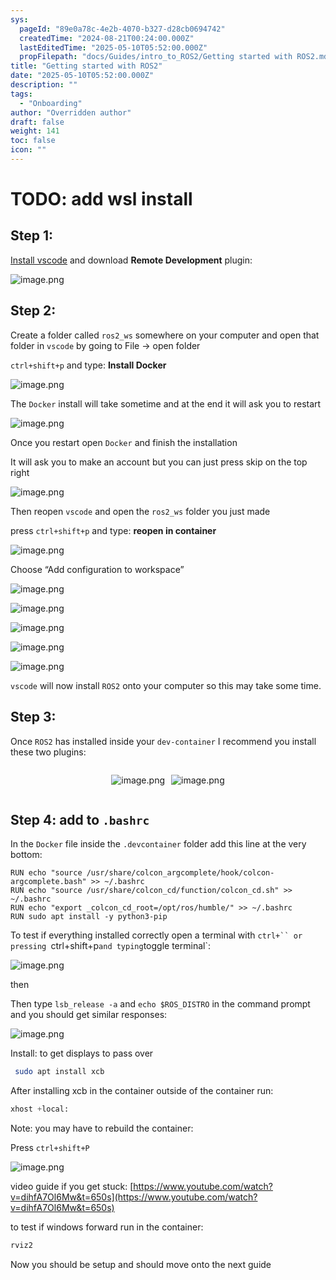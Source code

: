 ```yaml
---
sys:
  pageId: "89e0a78c-4e2b-4070-b327-d28cb0694742"
  createdTime: "2024-08-21T00:24:00.000Z"
  lastEditedTime: "2025-05-10T05:52:00.000Z"
  propFilepath: "docs/Guides/intro_to_ROS2/Getting started with ROS2.md"
title: "Getting started with ROS2"
date: "2025-05-10T05:52:00.000Z"
description: ""
tags:
  - "Onboarding"
author: "Overridden author"
draft: false
weight: 141
toc: false
icon: ""
---
```


# TODO: add wsl install

## Step 1:

[Install vscode](https://code.visualstudio.com/download) and download **Remote Development** plugin:

![image.png](https://prod-files-secure.s3.us-west-2.amazonaws.com/d518164a-d88e-44d1-a4ee-3adb3bd8bce0/efb52993-1881-4a40-b95e-6f020334f022/image.png?X-Amz-Algorithm=AWS4-HMAC-SHA256&X-Amz-Content-Sha256=UNSIGNED-PAYLOAD&X-Amz-Credential=ASIAZI2LB466VFIPWZDN%2F20250714%2Fus-west-2%2Fs3%2Faws4_request&X-Amz-Date=20250714T121722Z&X-Amz-Expires=3600&X-Amz-Security-Token=IQoJb3JpZ2luX2VjEBQaCXVzLXdlc3QtMiJGMEQCIC2qDbn%2FNZ7CvdOwK3k88goF2yEbn7nvKo9%2FkPxWajGwAiBtEnAAtom5JZZrptXuAyBokDy%2BkBPcZoMFnF8ibQZ16ir%2FAwgtEAAaDDYzNzQyMzE4MzgwNSIMKK8Oni%2BucK%2BnWAr7KtwDZqHXA3rwGE5%2B1TXnO7KHckaTO73P9TD6ypsJrPdk8m13hwUJKGevIiPSpf6rNFmm7DPEs5Jbn933bqBpv74n7OI4AwlLIJyid2fLuaucEQ85iPCb11%2FYGjnM28EH0WOZ3TE6VwG5nD%2FYnyzmxQbNlfx79Mm6FpPsfIp%2FwiHbJXhMiLTj4GCtjr8Ej22kzVaW86eH7c0xXc%2BMI17ehcuTHIBaUqNQ94cZS1Dmp8PmRea5ucqfJ3sUhoCdbGkLsSjq%2BJarzAPLBr3yFydOacMzYNiALsCRCHlIDY3%2F8egGiWm5bizU4V%2BQZca0fz4YVuARIl8s13fCMk1seNbw6rWiaOE0E0ovdwLdP6ToaRwJR5ouR%2BMhrnIBuYDvLF2USuvWBRIPJzkIMPmiYSp81w23jsUWoPKnke%2BnxMhO5waEh7%2B9RgO6cvImb1EgfZ3pu9qAyOZQfTWW%2FOPn10AdsZobCsFEl%2F16jwixp4CV4xEjkLCi3ZOn1EG2IMYnYu7QOdVyNVEzQoeqVdzZHgl4s7%2Bx%2B2ejlnIfZrUbirScM7PQsm06FtXgXmRnGTKyxs4kfhQNnpEzFoWPgVV1H6vNi%2BPdPmgV1audzlfD2W%2FLPOD8ht0Dx46gGh1%2B6kjH72Iw%2FdvTwwY6pgFRphes%2BZtWEigczsJ5W%2Fd0GCnlTzcN%2Bi%2BOcAhY38nDANtWJfWf8v01n%2Fwdj4RPw%2FwiNqgVJ%2B23lvJeXIO11NFofzmo6q7bI6zqEQPU41ajjH9Qr%2FmA7tdCCkpbBimbOn6NOLXkmslV1xQyGhBqH6sn1KDqRckM2pETlwzmdHPxnxm%2BT9MW2gQzwcPbKEGai%2FX%2FS8tLSkVY6%2BwJbgRISeOjPY8lF%2Fmt&X-Amz-Signature=38c924d378b50639f366fcbe5dbf10d011864d0071fbf0d43873e17620ee6127&X-Amz-SignedHeaders=host&x-amz-checksum-mode=ENABLED&x-id=GetObject)

## Step 2:

Create a folder called `ros2_ws` somewhere on your computer and open that folder in `vscode` by going to File → open folder 

`ctrl+shift+p` and type: **Install Docker**

![image.png](https://prod-files-secure.s3.us-west-2.amazonaws.com/d518164a-d88e-44d1-a4ee-3adb3bd8bce0/2269dc0e-1cd5-47ff-bceb-c04ad9b2eab0/image.png?X-Amz-Algorithm=AWS4-HMAC-SHA256&X-Amz-Content-Sha256=UNSIGNED-PAYLOAD&X-Amz-Credential=ASIAZI2LB466VFIPWZDN%2F20250714%2Fus-west-2%2Fs3%2Faws4_request&X-Amz-Date=20250714T121722Z&X-Amz-Expires=3600&X-Amz-Security-Token=IQoJb3JpZ2luX2VjEBQaCXVzLXdlc3QtMiJGMEQCIC2qDbn%2FNZ7CvdOwK3k88goF2yEbn7nvKo9%2FkPxWajGwAiBtEnAAtom5JZZrptXuAyBokDy%2BkBPcZoMFnF8ibQZ16ir%2FAwgtEAAaDDYzNzQyMzE4MzgwNSIMKK8Oni%2BucK%2BnWAr7KtwDZqHXA3rwGE5%2B1TXnO7KHckaTO73P9TD6ypsJrPdk8m13hwUJKGevIiPSpf6rNFmm7DPEs5Jbn933bqBpv74n7OI4AwlLIJyid2fLuaucEQ85iPCb11%2FYGjnM28EH0WOZ3TE6VwG5nD%2FYnyzmxQbNlfx79Mm6FpPsfIp%2FwiHbJXhMiLTj4GCtjr8Ej22kzVaW86eH7c0xXc%2BMI17ehcuTHIBaUqNQ94cZS1Dmp8PmRea5ucqfJ3sUhoCdbGkLsSjq%2BJarzAPLBr3yFydOacMzYNiALsCRCHlIDY3%2F8egGiWm5bizU4V%2BQZca0fz4YVuARIl8s13fCMk1seNbw6rWiaOE0E0ovdwLdP6ToaRwJR5ouR%2BMhrnIBuYDvLF2USuvWBRIPJzkIMPmiYSp81w23jsUWoPKnke%2BnxMhO5waEh7%2B9RgO6cvImb1EgfZ3pu9qAyOZQfTWW%2FOPn10AdsZobCsFEl%2F16jwixp4CV4xEjkLCi3ZOn1EG2IMYnYu7QOdVyNVEzQoeqVdzZHgl4s7%2Bx%2B2ejlnIfZrUbirScM7PQsm06FtXgXmRnGTKyxs4kfhQNnpEzFoWPgVV1H6vNi%2BPdPmgV1audzlfD2W%2FLPOD8ht0Dx46gGh1%2B6kjH72Iw%2FdvTwwY6pgFRphes%2BZtWEigczsJ5W%2Fd0GCnlTzcN%2Bi%2BOcAhY38nDANtWJfWf8v01n%2Fwdj4RPw%2FwiNqgVJ%2B23lvJeXIO11NFofzmo6q7bI6zqEQPU41ajjH9Qr%2FmA7tdCCkpbBimbOn6NOLXkmslV1xQyGhBqH6sn1KDqRckM2pETlwzmdHPxnxm%2BT9MW2gQzwcPbKEGai%2FX%2FS8tLSkVY6%2BwJbgRISeOjPY8lF%2Fmt&X-Amz-Signature=decc3c0c3398dba19b7f1bea3e920c2de13d19776525c5811e49d880bff1d405&X-Amz-SignedHeaders=host&x-amz-checksum-mode=ENABLED&x-id=GetObject)

The `Docker` install will take sometime and at the end it will ask you to restart

![image.png](https://prod-files-secure.s3.us-west-2.amazonaws.com/d518164a-d88e-44d1-a4ee-3adb3bd8bce0/ed233f78-be33-4b1f-b89c-9c346c0e961e/image.png?X-Amz-Algorithm=AWS4-HMAC-SHA256&X-Amz-Content-Sha256=UNSIGNED-PAYLOAD&X-Amz-Credential=ASIAZI2LB466VFIPWZDN%2F20250714%2Fus-west-2%2Fs3%2Faws4_request&X-Amz-Date=20250714T121722Z&X-Amz-Expires=3600&X-Amz-Security-Token=IQoJb3JpZ2luX2VjEBQaCXVzLXdlc3QtMiJGMEQCIC2qDbn%2FNZ7CvdOwK3k88goF2yEbn7nvKo9%2FkPxWajGwAiBtEnAAtom5JZZrptXuAyBokDy%2BkBPcZoMFnF8ibQZ16ir%2FAwgtEAAaDDYzNzQyMzE4MzgwNSIMKK8Oni%2BucK%2BnWAr7KtwDZqHXA3rwGE5%2B1TXnO7KHckaTO73P9TD6ypsJrPdk8m13hwUJKGevIiPSpf6rNFmm7DPEs5Jbn933bqBpv74n7OI4AwlLIJyid2fLuaucEQ85iPCb11%2FYGjnM28EH0WOZ3TE6VwG5nD%2FYnyzmxQbNlfx79Mm6FpPsfIp%2FwiHbJXhMiLTj4GCtjr8Ej22kzVaW86eH7c0xXc%2BMI17ehcuTHIBaUqNQ94cZS1Dmp8PmRea5ucqfJ3sUhoCdbGkLsSjq%2BJarzAPLBr3yFydOacMzYNiALsCRCHlIDY3%2F8egGiWm5bizU4V%2BQZca0fz4YVuARIl8s13fCMk1seNbw6rWiaOE0E0ovdwLdP6ToaRwJR5ouR%2BMhrnIBuYDvLF2USuvWBRIPJzkIMPmiYSp81w23jsUWoPKnke%2BnxMhO5waEh7%2B9RgO6cvImb1EgfZ3pu9qAyOZQfTWW%2FOPn10AdsZobCsFEl%2F16jwixp4CV4xEjkLCi3ZOn1EG2IMYnYu7QOdVyNVEzQoeqVdzZHgl4s7%2Bx%2B2ejlnIfZrUbirScM7PQsm06FtXgXmRnGTKyxs4kfhQNnpEzFoWPgVV1H6vNi%2BPdPmgV1audzlfD2W%2FLPOD8ht0Dx46gGh1%2B6kjH72Iw%2FdvTwwY6pgFRphes%2BZtWEigczsJ5W%2Fd0GCnlTzcN%2Bi%2BOcAhY38nDANtWJfWf8v01n%2Fwdj4RPw%2FwiNqgVJ%2B23lvJeXIO11NFofzmo6q7bI6zqEQPU41ajjH9Qr%2FmA7tdCCkpbBimbOn6NOLXkmslV1xQyGhBqH6sn1KDqRckM2pETlwzmdHPxnxm%2BT9MW2gQzwcPbKEGai%2FX%2FS8tLSkVY6%2BwJbgRISeOjPY8lF%2Fmt&X-Amz-Signature=c68920761002814728f056cd9b57b75b3588a1ba97dc8a26b03c704b6357cb9a&X-Amz-SignedHeaders=host&x-amz-checksum-mode=ENABLED&x-id=GetObject)

Once you restart open `Docker` and finish the installation

It will ask you to make an account but you can just press skip on the top right

![image.png](https://prod-files-secure.s3.us-west-2.amazonaws.com/d518164a-d88e-44d1-a4ee-3adb3bd8bce0/21010ad9-1659-4fd9-9f59-9932a09b2a3d/image.png?X-Amz-Algorithm=AWS4-HMAC-SHA256&X-Amz-Content-Sha256=UNSIGNED-PAYLOAD&X-Amz-Credential=ASIAZI2LB466VFIPWZDN%2F20250714%2Fus-west-2%2Fs3%2Faws4_request&X-Amz-Date=20250714T121722Z&X-Amz-Expires=3600&X-Amz-Security-Token=IQoJb3JpZ2luX2VjEBQaCXVzLXdlc3QtMiJGMEQCIC2qDbn%2FNZ7CvdOwK3k88goF2yEbn7nvKo9%2FkPxWajGwAiBtEnAAtom5JZZrptXuAyBokDy%2BkBPcZoMFnF8ibQZ16ir%2FAwgtEAAaDDYzNzQyMzE4MzgwNSIMKK8Oni%2BucK%2BnWAr7KtwDZqHXA3rwGE5%2B1TXnO7KHckaTO73P9TD6ypsJrPdk8m13hwUJKGevIiPSpf6rNFmm7DPEs5Jbn933bqBpv74n7OI4AwlLIJyid2fLuaucEQ85iPCb11%2FYGjnM28EH0WOZ3TE6VwG5nD%2FYnyzmxQbNlfx79Mm6FpPsfIp%2FwiHbJXhMiLTj4GCtjr8Ej22kzVaW86eH7c0xXc%2BMI17ehcuTHIBaUqNQ94cZS1Dmp8PmRea5ucqfJ3sUhoCdbGkLsSjq%2BJarzAPLBr3yFydOacMzYNiALsCRCHlIDY3%2F8egGiWm5bizU4V%2BQZca0fz4YVuARIl8s13fCMk1seNbw6rWiaOE0E0ovdwLdP6ToaRwJR5ouR%2BMhrnIBuYDvLF2USuvWBRIPJzkIMPmiYSp81w23jsUWoPKnke%2BnxMhO5waEh7%2B9RgO6cvImb1EgfZ3pu9qAyOZQfTWW%2FOPn10AdsZobCsFEl%2F16jwixp4CV4xEjkLCi3ZOn1EG2IMYnYu7QOdVyNVEzQoeqVdzZHgl4s7%2Bx%2B2ejlnIfZrUbirScM7PQsm06FtXgXmRnGTKyxs4kfhQNnpEzFoWPgVV1H6vNi%2BPdPmgV1audzlfD2W%2FLPOD8ht0Dx46gGh1%2B6kjH72Iw%2FdvTwwY6pgFRphes%2BZtWEigczsJ5W%2Fd0GCnlTzcN%2Bi%2BOcAhY38nDANtWJfWf8v01n%2Fwdj4RPw%2FwiNqgVJ%2B23lvJeXIO11NFofzmo6q7bI6zqEQPU41ajjH9Qr%2FmA7tdCCkpbBimbOn6NOLXkmslV1xQyGhBqH6sn1KDqRckM2pETlwzmdHPxnxm%2BT9MW2gQzwcPbKEGai%2FX%2FS8tLSkVY6%2BwJbgRISeOjPY8lF%2Fmt&X-Amz-Signature=445c454362908979ee648b098abc51be6188490b67c1b0cabcb9606f6a49519f&X-Amz-SignedHeaders=host&x-amz-checksum-mode=ENABLED&x-id=GetObject)

Then reopen `vscode` and open the `ros2_ws` folder you just made

press `ctrl+shift+p` and type: **reopen in container**

![image.png](https://prod-files-secure.s3.us-west-2.amazonaws.com/d518164a-d88e-44d1-a4ee-3adb3bd8bce0/4e93b8c2-41ad-488c-8095-c74205196118/image.png?X-Amz-Algorithm=AWS4-HMAC-SHA256&X-Amz-Content-Sha256=UNSIGNED-PAYLOAD&X-Amz-Credential=ASIAZI2LB466VFIPWZDN%2F20250714%2Fus-west-2%2Fs3%2Faws4_request&X-Amz-Date=20250714T121722Z&X-Amz-Expires=3600&X-Amz-Security-Token=IQoJb3JpZ2luX2VjEBQaCXVzLXdlc3QtMiJGMEQCIC2qDbn%2FNZ7CvdOwK3k88goF2yEbn7nvKo9%2FkPxWajGwAiBtEnAAtom5JZZrptXuAyBokDy%2BkBPcZoMFnF8ibQZ16ir%2FAwgtEAAaDDYzNzQyMzE4MzgwNSIMKK8Oni%2BucK%2BnWAr7KtwDZqHXA3rwGE5%2B1TXnO7KHckaTO73P9TD6ypsJrPdk8m13hwUJKGevIiPSpf6rNFmm7DPEs5Jbn933bqBpv74n7OI4AwlLIJyid2fLuaucEQ85iPCb11%2FYGjnM28EH0WOZ3TE6VwG5nD%2FYnyzmxQbNlfx79Mm6FpPsfIp%2FwiHbJXhMiLTj4GCtjr8Ej22kzVaW86eH7c0xXc%2BMI17ehcuTHIBaUqNQ94cZS1Dmp8PmRea5ucqfJ3sUhoCdbGkLsSjq%2BJarzAPLBr3yFydOacMzYNiALsCRCHlIDY3%2F8egGiWm5bizU4V%2BQZca0fz4YVuARIl8s13fCMk1seNbw6rWiaOE0E0ovdwLdP6ToaRwJR5ouR%2BMhrnIBuYDvLF2USuvWBRIPJzkIMPmiYSp81w23jsUWoPKnke%2BnxMhO5waEh7%2B9RgO6cvImb1EgfZ3pu9qAyOZQfTWW%2FOPn10AdsZobCsFEl%2F16jwixp4CV4xEjkLCi3ZOn1EG2IMYnYu7QOdVyNVEzQoeqVdzZHgl4s7%2Bx%2B2ejlnIfZrUbirScM7PQsm06FtXgXmRnGTKyxs4kfhQNnpEzFoWPgVV1H6vNi%2BPdPmgV1audzlfD2W%2FLPOD8ht0Dx46gGh1%2B6kjH72Iw%2FdvTwwY6pgFRphes%2BZtWEigczsJ5W%2Fd0GCnlTzcN%2Bi%2BOcAhY38nDANtWJfWf8v01n%2Fwdj4RPw%2FwiNqgVJ%2B23lvJeXIO11NFofzmo6q7bI6zqEQPU41ajjH9Qr%2FmA7tdCCkpbBimbOn6NOLXkmslV1xQyGhBqH6sn1KDqRckM2pETlwzmdHPxnxm%2BT9MW2gQzwcPbKEGai%2FX%2FS8tLSkVY6%2BwJbgRISeOjPY8lF%2Fmt&X-Amz-Signature=6f3c55593a8545dc1d9778fddd0ab953b46ce15ce19202b6453b72ee7556e9aa&X-Amz-SignedHeaders=host&x-amz-checksum-mode=ENABLED&x-id=GetObject)

Choose “Add configuration to workspace”

![image.png](https://prod-files-secure.s3.us-west-2.amazonaws.com/d518164a-d88e-44d1-a4ee-3adb3bd8bce0/9560b282-5060-4989-ba37-97e7b2c22476/image.png?X-Amz-Algorithm=AWS4-HMAC-SHA256&X-Amz-Content-Sha256=UNSIGNED-PAYLOAD&X-Amz-Credential=ASIAZI2LB466VFIPWZDN%2F20250714%2Fus-west-2%2Fs3%2Faws4_request&X-Amz-Date=20250714T121722Z&X-Amz-Expires=3600&X-Amz-Security-Token=IQoJb3JpZ2luX2VjEBQaCXVzLXdlc3QtMiJGMEQCIC2qDbn%2FNZ7CvdOwK3k88goF2yEbn7nvKo9%2FkPxWajGwAiBtEnAAtom5JZZrptXuAyBokDy%2BkBPcZoMFnF8ibQZ16ir%2FAwgtEAAaDDYzNzQyMzE4MzgwNSIMKK8Oni%2BucK%2BnWAr7KtwDZqHXA3rwGE5%2B1TXnO7KHckaTO73P9TD6ypsJrPdk8m13hwUJKGevIiPSpf6rNFmm7DPEs5Jbn933bqBpv74n7OI4AwlLIJyid2fLuaucEQ85iPCb11%2FYGjnM28EH0WOZ3TE6VwG5nD%2FYnyzmxQbNlfx79Mm6FpPsfIp%2FwiHbJXhMiLTj4GCtjr8Ej22kzVaW86eH7c0xXc%2BMI17ehcuTHIBaUqNQ94cZS1Dmp8PmRea5ucqfJ3sUhoCdbGkLsSjq%2BJarzAPLBr3yFydOacMzYNiALsCRCHlIDY3%2F8egGiWm5bizU4V%2BQZca0fz4YVuARIl8s13fCMk1seNbw6rWiaOE0E0ovdwLdP6ToaRwJR5ouR%2BMhrnIBuYDvLF2USuvWBRIPJzkIMPmiYSp81w23jsUWoPKnke%2BnxMhO5waEh7%2B9RgO6cvImb1EgfZ3pu9qAyOZQfTWW%2FOPn10AdsZobCsFEl%2F16jwixp4CV4xEjkLCi3ZOn1EG2IMYnYu7QOdVyNVEzQoeqVdzZHgl4s7%2Bx%2B2ejlnIfZrUbirScM7PQsm06FtXgXmRnGTKyxs4kfhQNnpEzFoWPgVV1H6vNi%2BPdPmgV1audzlfD2W%2FLPOD8ht0Dx46gGh1%2B6kjH72Iw%2FdvTwwY6pgFRphes%2BZtWEigczsJ5W%2Fd0GCnlTzcN%2Bi%2BOcAhY38nDANtWJfWf8v01n%2Fwdj4RPw%2FwiNqgVJ%2B23lvJeXIO11NFofzmo6q7bI6zqEQPU41ajjH9Qr%2FmA7tdCCkpbBimbOn6NOLXkmslV1xQyGhBqH6sn1KDqRckM2pETlwzmdHPxnxm%2BT9MW2gQzwcPbKEGai%2FX%2FS8tLSkVY6%2BwJbgRISeOjPY8lF%2Fmt&X-Amz-Signature=a37a08dccf4c0c632f87791b8e1bbf783ded5ee8f86dd9bdc52b68389ac912eb&X-Amz-SignedHeaders=host&x-amz-checksum-mode=ENABLED&x-id=GetObject)

![image.png](https://prod-files-secure.s3.us-west-2.amazonaws.com/d518164a-d88e-44d1-a4ee-3adb3bd8bce0/2ee63f81-886b-48e8-a553-dc6e5eac99e4/image.png?X-Amz-Algorithm=AWS4-HMAC-SHA256&X-Amz-Content-Sha256=UNSIGNED-PAYLOAD&X-Amz-Credential=ASIAZI2LB466VFIPWZDN%2F20250714%2Fus-west-2%2Fs3%2Faws4_request&X-Amz-Date=20250714T121722Z&X-Amz-Expires=3600&X-Amz-Security-Token=IQoJb3JpZ2luX2VjEBQaCXVzLXdlc3QtMiJGMEQCIC2qDbn%2FNZ7CvdOwK3k88goF2yEbn7nvKo9%2FkPxWajGwAiBtEnAAtom5JZZrptXuAyBokDy%2BkBPcZoMFnF8ibQZ16ir%2FAwgtEAAaDDYzNzQyMzE4MzgwNSIMKK8Oni%2BucK%2BnWAr7KtwDZqHXA3rwGE5%2B1TXnO7KHckaTO73P9TD6ypsJrPdk8m13hwUJKGevIiPSpf6rNFmm7DPEs5Jbn933bqBpv74n7OI4AwlLIJyid2fLuaucEQ85iPCb11%2FYGjnM28EH0WOZ3TE6VwG5nD%2FYnyzmxQbNlfx79Mm6FpPsfIp%2FwiHbJXhMiLTj4GCtjr8Ej22kzVaW86eH7c0xXc%2BMI17ehcuTHIBaUqNQ94cZS1Dmp8PmRea5ucqfJ3sUhoCdbGkLsSjq%2BJarzAPLBr3yFydOacMzYNiALsCRCHlIDY3%2F8egGiWm5bizU4V%2BQZca0fz4YVuARIl8s13fCMk1seNbw6rWiaOE0E0ovdwLdP6ToaRwJR5ouR%2BMhrnIBuYDvLF2USuvWBRIPJzkIMPmiYSp81w23jsUWoPKnke%2BnxMhO5waEh7%2B9RgO6cvImb1EgfZ3pu9qAyOZQfTWW%2FOPn10AdsZobCsFEl%2F16jwixp4CV4xEjkLCi3ZOn1EG2IMYnYu7QOdVyNVEzQoeqVdzZHgl4s7%2Bx%2B2ejlnIfZrUbirScM7PQsm06FtXgXmRnGTKyxs4kfhQNnpEzFoWPgVV1H6vNi%2BPdPmgV1audzlfD2W%2FLPOD8ht0Dx46gGh1%2B6kjH72Iw%2FdvTwwY6pgFRphes%2BZtWEigczsJ5W%2Fd0GCnlTzcN%2Bi%2BOcAhY38nDANtWJfWf8v01n%2Fwdj4RPw%2FwiNqgVJ%2B23lvJeXIO11NFofzmo6q7bI6zqEQPU41ajjH9Qr%2FmA7tdCCkpbBimbOn6NOLXkmslV1xQyGhBqH6sn1KDqRckM2pETlwzmdHPxnxm%2BT9MW2gQzwcPbKEGai%2FX%2FS8tLSkVY6%2BwJbgRISeOjPY8lF%2Fmt&X-Amz-Signature=8d7408ed8e42db0ad3703e9526dfeeeda201cfd4954378287f106c485510c442&X-Amz-SignedHeaders=host&x-amz-checksum-mode=ENABLED&x-id=GetObject)

![image.png](https://prod-files-secure.s3.us-west-2.amazonaws.com/d518164a-d88e-44d1-a4ee-3adb3bd8bce0/ae1580b2-b048-407e-aed9-b584224a7a04/image.png?X-Amz-Algorithm=AWS4-HMAC-SHA256&X-Amz-Content-Sha256=UNSIGNED-PAYLOAD&X-Amz-Credential=ASIAZI2LB466VFIPWZDN%2F20250714%2Fus-west-2%2Fs3%2Faws4_request&X-Amz-Date=20250714T121722Z&X-Amz-Expires=3600&X-Amz-Security-Token=IQoJb3JpZ2luX2VjEBQaCXVzLXdlc3QtMiJGMEQCIC2qDbn%2FNZ7CvdOwK3k88goF2yEbn7nvKo9%2FkPxWajGwAiBtEnAAtom5JZZrptXuAyBokDy%2BkBPcZoMFnF8ibQZ16ir%2FAwgtEAAaDDYzNzQyMzE4MzgwNSIMKK8Oni%2BucK%2BnWAr7KtwDZqHXA3rwGE5%2B1TXnO7KHckaTO73P9TD6ypsJrPdk8m13hwUJKGevIiPSpf6rNFmm7DPEs5Jbn933bqBpv74n7OI4AwlLIJyid2fLuaucEQ85iPCb11%2FYGjnM28EH0WOZ3TE6VwG5nD%2FYnyzmxQbNlfx79Mm6FpPsfIp%2FwiHbJXhMiLTj4GCtjr8Ej22kzVaW86eH7c0xXc%2BMI17ehcuTHIBaUqNQ94cZS1Dmp8PmRea5ucqfJ3sUhoCdbGkLsSjq%2BJarzAPLBr3yFydOacMzYNiALsCRCHlIDY3%2F8egGiWm5bizU4V%2BQZca0fz4YVuARIl8s13fCMk1seNbw6rWiaOE0E0ovdwLdP6ToaRwJR5ouR%2BMhrnIBuYDvLF2USuvWBRIPJzkIMPmiYSp81w23jsUWoPKnke%2BnxMhO5waEh7%2B9RgO6cvImb1EgfZ3pu9qAyOZQfTWW%2FOPn10AdsZobCsFEl%2F16jwixp4CV4xEjkLCi3ZOn1EG2IMYnYu7QOdVyNVEzQoeqVdzZHgl4s7%2Bx%2B2ejlnIfZrUbirScM7PQsm06FtXgXmRnGTKyxs4kfhQNnpEzFoWPgVV1H6vNi%2BPdPmgV1audzlfD2W%2FLPOD8ht0Dx46gGh1%2B6kjH72Iw%2FdvTwwY6pgFRphes%2BZtWEigczsJ5W%2Fd0GCnlTzcN%2Bi%2BOcAhY38nDANtWJfWf8v01n%2Fwdj4RPw%2FwiNqgVJ%2B23lvJeXIO11NFofzmo6q7bI6zqEQPU41ajjH9Qr%2FmA7tdCCkpbBimbOn6NOLXkmslV1xQyGhBqH6sn1KDqRckM2pETlwzmdHPxnxm%2BT9MW2gQzwcPbKEGai%2FX%2FS8tLSkVY6%2BwJbgRISeOjPY8lF%2Fmt&X-Amz-Signature=979a889a1856c853b7c7a9f2aae2d7340968e890ec9959ed84a730fd5eb32c7b&X-Amz-SignedHeaders=host&x-amz-checksum-mode=ENABLED&x-id=GetObject)

![image.png](https://prod-files-secure.s3.us-west-2.amazonaws.com/d518164a-d88e-44d1-a4ee-3adb3bd8bce0/53255b28-f75e-430f-b9e3-c0ac8577e42b/image.png?X-Amz-Algorithm=AWS4-HMAC-SHA256&X-Amz-Content-Sha256=UNSIGNED-PAYLOAD&X-Amz-Credential=ASIAZI2LB466VFIPWZDN%2F20250714%2Fus-west-2%2Fs3%2Faws4_request&X-Amz-Date=20250714T121722Z&X-Amz-Expires=3600&X-Amz-Security-Token=IQoJb3JpZ2luX2VjEBQaCXVzLXdlc3QtMiJGMEQCIC2qDbn%2FNZ7CvdOwK3k88goF2yEbn7nvKo9%2FkPxWajGwAiBtEnAAtom5JZZrptXuAyBokDy%2BkBPcZoMFnF8ibQZ16ir%2FAwgtEAAaDDYzNzQyMzE4MzgwNSIMKK8Oni%2BucK%2BnWAr7KtwDZqHXA3rwGE5%2B1TXnO7KHckaTO73P9TD6ypsJrPdk8m13hwUJKGevIiPSpf6rNFmm7DPEs5Jbn933bqBpv74n7OI4AwlLIJyid2fLuaucEQ85iPCb11%2FYGjnM28EH0WOZ3TE6VwG5nD%2FYnyzmxQbNlfx79Mm6FpPsfIp%2FwiHbJXhMiLTj4GCtjr8Ej22kzVaW86eH7c0xXc%2BMI17ehcuTHIBaUqNQ94cZS1Dmp8PmRea5ucqfJ3sUhoCdbGkLsSjq%2BJarzAPLBr3yFydOacMzYNiALsCRCHlIDY3%2F8egGiWm5bizU4V%2BQZca0fz4YVuARIl8s13fCMk1seNbw6rWiaOE0E0ovdwLdP6ToaRwJR5ouR%2BMhrnIBuYDvLF2USuvWBRIPJzkIMPmiYSp81w23jsUWoPKnke%2BnxMhO5waEh7%2B9RgO6cvImb1EgfZ3pu9qAyOZQfTWW%2FOPn10AdsZobCsFEl%2F16jwixp4CV4xEjkLCi3ZOn1EG2IMYnYu7QOdVyNVEzQoeqVdzZHgl4s7%2Bx%2B2ejlnIfZrUbirScM7PQsm06FtXgXmRnGTKyxs4kfhQNnpEzFoWPgVV1H6vNi%2BPdPmgV1audzlfD2W%2FLPOD8ht0Dx46gGh1%2B6kjH72Iw%2FdvTwwY6pgFRphes%2BZtWEigczsJ5W%2Fd0GCnlTzcN%2Bi%2BOcAhY38nDANtWJfWf8v01n%2Fwdj4RPw%2FwiNqgVJ%2B23lvJeXIO11NFofzmo6q7bI6zqEQPU41ajjH9Qr%2FmA7tdCCkpbBimbOn6NOLXkmslV1xQyGhBqH6sn1KDqRckM2pETlwzmdHPxnxm%2BT9MW2gQzwcPbKEGai%2FX%2FS8tLSkVY6%2BwJbgRISeOjPY8lF%2Fmt&X-Amz-Signature=83c4194704567d2d551f9d9061415c178d5652528a6f67bb45d20170ed03eff5&X-Amz-SignedHeaders=host&x-amz-checksum-mode=ENABLED&x-id=GetObject)

![image.png](https://prod-files-secure.s3.us-west-2.amazonaws.com/d518164a-d88e-44d1-a4ee-3adb3bd8bce0/7c562767-5af9-4ffb-97d1-327bcdf4ee00/image.png?X-Amz-Algorithm=AWS4-HMAC-SHA256&X-Amz-Content-Sha256=UNSIGNED-PAYLOAD&X-Amz-Credential=ASIAZI2LB466VFIPWZDN%2F20250714%2Fus-west-2%2Fs3%2Faws4_request&X-Amz-Date=20250714T121722Z&X-Amz-Expires=3600&X-Amz-Security-Token=IQoJb3JpZ2luX2VjEBQaCXVzLXdlc3QtMiJGMEQCIC2qDbn%2FNZ7CvdOwK3k88goF2yEbn7nvKo9%2FkPxWajGwAiBtEnAAtom5JZZrptXuAyBokDy%2BkBPcZoMFnF8ibQZ16ir%2FAwgtEAAaDDYzNzQyMzE4MzgwNSIMKK8Oni%2BucK%2BnWAr7KtwDZqHXA3rwGE5%2B1TXnO7KHckaTO73P9TD6ypsJrPdk8m13hwUJKGevIiPSpf6rNFmm7DPEs5Jbn933bqBpv74n7OI4AwlLIJyid2fLuaucEQ85iPCb11%2FYGjnM28EH0WOZ3TE6VwG5nD%2FYnyzmxQbNlfx79Mm6FpPsfIp%2FwiHbJXhMiLTj4GCtjr8Ej22kzVaW86eH7c0xXc%2BMI17ehcuTHIBaUqNQ94cZS1Dmp8PmRea5ucqfJ3sUhoCdbGkLsSjq%2BJarzAPLBr3yFydOacMzYNiALsCRCHlIDY3%2F8egGiWm5bizU4V%2BQZca0fz4YVuARIl8s13fCMk1seNbw6rWiaOE0E0ovdwLdP6ToaRwJR5ouR%2BMhrnIBuYDvLF2USuvWBRIPJzkIMPmiYSp81w23jsUWoPKnke%2BnxMhO5waEh7%2B9RgO6cvImb1EgfZ3pu9qAyOZQfTWW%2FOPn10AdsZobCsFEl%2F16jwixp4CV4xEjkLCi3ZOn1EG2IMYnYu7QOdVyNVEzQoeqVdzZHgl4s7%2Bx%2B2ejlnIfZrUbirScM7PQsm06FtXgXmRnGTKyxs4kfhQNnpEzFoWPgVV1H6vNi%2BPdPmgV1audzlfD2W%2FLPOD8ht0Dx46gGh1%2B6kjH72Iw%2FdvTwwY6pgFRphes%2BZtWEigczsJ5W%2Fd0GCnlTzcN%2Bi%2BOcAhY38nDANtWJfWf8v01n%2Fwdj4RPw%2FwiNqgVJ%2B23lvJeXIO11NFofzmo6q7bI6zqEQPU41ajjH9Qr%2FmA7tdCCkpbBimbOn6NOLXkmslV1xQyGhBqH6sn1KDqRckM2pETlwzmdHPxnxm%2BT9MW2gQzwcPbKEGai%2FX%2FS8tLSkVY6%2BwJbgRISeOjPY8lF%2Fmt&X-Amz-Signature=3e71156e2e9b12ccb3a7fcaed9a7ecb890df61787bc9d06e7d5b35913effbd38&X-Amz-SignedHeaders=host&x-amz-checksum-mode=ENABLED&x-id=GetObject)

`vscode` will now install `ROS2` onto your computer so this may take some time.

## Step 3:

Once `ROS2` has installed inside your `dev-container` I recommend you install these two plugins:

<div style="display: flex;flex-direction: row; column-gap:10px; max-width: 630px;justify-content: center;">
<div>

![image.png](https://prod-files-secure.s3.us-west-2.amazonaws.com/d518164a-d88e-44d1-a4ee-3adb3bd8bce0/3fc3d550-5a54-4ba1-ba6b-faa01cdb7369/image.png?X-Amz-Algorithm=AWS4-HMAC-SHA256&X-Amz-Content-Sha256=UNSIGNED-PAYLOAD&X-Amz-Credential=ASIAZI2LB466WNZA7V44%2F20250714%2Fus-west-2%2Fs3%2Faws4_request&X-Amz-Date=20250714T121723Z&X-Amz-Expires=3600&X-Amz-Security-Token=IQoJb3JpZ2luX2VjEBQaCXVzLXdlc3QtMiJIMEYCIQCEdc%2BsLhyXQ%2FgjYGAqj55c0FTTFQz%2FZgPPl7OhLpwNegIhAMv1B77%2BS82NNJM3iFj3exV2gN%2BamUFzbaPFd9NNbsL0Kv8DCC0QABoMNjM3NDIzMTgzODA1IgwB5iPnFiCvysXYnjIq3AN6gJTac6uOiZ4shtOShjFoIjgopidgvGlbzFfQvvsMoF6ocT%2BID6OLCrG4FzX4fNFwh%2B3v5WugiLOzN6zv4KYcQiQLpmwYw0%2BygTkNEwpKotIXMkRjR7hgbyMbXSIW1tPLzEWzsPxe0nrF5aIgMqoY%2Fr1Tg%2FHqPhrzg5Ed%2FK%2BExOF9i93XHWRRHfYCSm2uA85A2D8BY5nYkEO5X%2B%2BsXqcCgDZqGbeRa5w7oPzIg06qeClQJc%2Fe37%2FOwFjY5FiUlrosgXVVf5MlwgWMF6s9SZycmOpEWhXWbKDrDLd20EbYBqZnje2n6GWaiz7PkIKAPzopl%2Bv6j00OTFOTPlkrR4aeIjAiVfuCC7vAUOxYtzBDp%2Fl3OIzsT%2Bw08Kirqa4DmvL7wQiLhmovm4xxqhhYx6w%2BBdt3tcngM%2Buf4U4FaahrDnq%2FvCKzlZr0nhE2mQIbwCnwXwa0WifJGKkwQw68I7MYdhPD%2BSWwDMjYIn6ft9YeRFXL4ke9tR8Y%2FZcgd3dV%2BmWzkwJi0Fss4Z1IT7j%2FWtRnVMbs0h1Ppe1OkpsYA9XXpsrebQNjQhcl1b0H8ac8cTRubgVyOYH9jfT6eprU2QMPGW4ystNeStC2OhvQ%2F7X9XCZHp%2BmZy0b%2FxVE78DDY29PDBjqkAUTeYVo9QbEuKPiA1eGzAvd1iHL6SlilciPDAo2S6UwLKU5EVc9XNbsh9bltHRyy0p3mQ7DF88dESdnWpaz7UiEUet3TjQMv2R8L52HNjQQBr0XPZFJlbgHTXb%2Ba6s%2FikVdN63xSqAZDp6KaCeEMtIrqlYYWgTyyZEHrCWH9%2BXsfkUgFJDZuh8Lyv8BK0KRIWLmgubUQubygWCrRB8ei%2F%2B19Cg4u&X-Amz-Signature=135958ee62dbf3527896995feebe9868c6a5efbe7ebca2b08e417e33fd242628&X-Amz-SignedHeaders=host&x-amz-checksum-mode=ENABLED&x-id=GetObject)

</div>
<div>

![image.png](https://prod-files-secure.s3.us-west-2.amazonaws.com/d518164a-d88e-44d1-a4ee-3adb3bd8bce0/d994cc66-13c2-4093-a5a3-f84cf4601a82/image.png?X-Amz-Algorithm=AWS4-HMAC-SHA256&X-Amz-Content-Sha256=UNSIGNED-PAYLOAD&X-Amz-Credential=ASIAZI2LB466YXFT7EPU%2F20250714%2Fus-west-2%2Fs3%2Faws4_request&X-Amz-Date=20250714T121724Z&X-Amz-Expires=3600&X-Amz-Security-Token=IQoJb3JpZ2luX2VjEBQaCXVzLXdlc3QtMiJGMEQCIF5feWTlVSnNKdr9m5kifSnCw52R8zs4cZGsZ1KdaFCGAiA1cscgYonzdHoLEToqEVMqTHLsst3PqJXcKyi8yQ%2BhcCr%2FAwgtEAAaDDYzNzQyMzE4MzgwNSIMnpRE4m%2FIKzUnzXbbKtwDsqD6axJ9Qa1H%2BSJej3RrszMc2W72fWlwGjGLvyPxhMmpyy%2BjzUz%2FYSDR5Fx%2FHFGW08emarc%2FJdqRtZ11IDgds2VtuLddDOTu%2F%2BRKhGqeUIhFtx%2FZjr4Q3fhL4GX3z9LcUw6v%2BkKAphg45FehpfAWCkyqxPkBF2EEUdiGFUEluQfx4%2BZsMiRgoZdnXaOr7VyIxARdqg50hAoD6TyJ9F6DXQX08aEiT2ooiGazTiXGAUsrvGmHvrZ1RFAdE5QYc4I4e9GpWVPjLX1zV%2Bqj5fYJ5Ca1u8aujWG7L007i3rTjl4FQwCknb6qPT8CbPnHkpqIDB6AnHYjGjFZ8s9nCLXEcFuCoE9qbKdSmCzZ1%2BGAOM1RuPk%2BFnKrp0Qmo6Fv4oThktXplXMvYkcwFtA6wEIpS%2BclLcNRQV287E8zM%2BiBGLQHY%2BW4zesFHufU4SfpTbr6lXDi%2BuVXuSqOXCBWl9QAepYcfAH%2FXk%2F3MlQ8T97ybjEY8EZJ7BdD59ego4pq%2Bv8Rr%2B5h7hkdGgYF9waeOGyKJLOEQ5HHwrZLGSyO7DMeQpPMY6VqXdF2T6bI6X1XE4IxECXFSWbXizTLh5HjgPaRCTroklwzwgNeIW6ob56bBFIKGpbiSUhPX3yuWMYwr9zTwwY6pgHf3qntmrJSmxA%2F1bu%2BZZkP1AiKOjMM6QX%2BNchWlLrPQR6f0D1a6PJsAAJIPkHxORhu1IASxZh5Ou6N1fT1jNzKsDjyt85UYpTvLaw2PFjsSO2SaM%2FINpbURgt3hbhInWW6TO4J3x0BYpoJK%2FmLGV3zS2BRhdl89Qo92nkzfFyuRzBf39cnkSPRUdKd%2Fts5mFZqqZJlip1WHbSCXKV%2FSh%2BNvYcZbhPv&X-Amz-Signature=1520e619a33143f27437f87cbb830f9a10b9bd6745c36d0f67bcfcc26b57e861&X-Amz-SignedHeaders=host&x-amz-checksum-mode=ENABLED&x-id=GetObject)

</div>
</div>

## Step 4: add to `.bashrc`

In the `Docker` file inside the `.devcontainer` folder add this line at the very bottom: 

```docker
RUN echo "source /usr/share/colcon_argcomplete/hook/colcon-argcomplete.bash" >> ~/.bashrc
RUN echo "source /usr/share/colcon_cd/function/colcon_cd.sh" >> ~/.bashrc
RUN echo "export _colcon_cd_root=/opt/ros/humble/" >> ~/.bashrc
RUN sudo apt install -y python3-pip 
```

To test if everything installed correctly open a terminal with `ctrl+`` or pressing `ctrl+shift+p` and typing `toggle terminal`:

![image.png](https://prod-files-secure.s3.us-west-2.amazonaws.com/d518164a-d88e-44d1-a4ee-3adb3bd8bce0/6a4943d8-b04e-4c02-9a58-775f3384d1a5/image.png?X-Amz-Algorithm=AWS4-HMAC-SHA256&X-Amz-Content-Sha256=UNSIGNED-PAYLOAD&X-Amz-Credential=ASIAZI2LB466VFIPWZDN%2F20250714%2Fus-west-2%2Fs3%2Faws4_request&X-Amz-Date=20250714T121722Z&X-Amz-Expires=3600&X-Amz-Security-Token=IQoJb3JpZ2luX2VjEBQaCXVzLXdlc3QtMiJGMEQCIC2qDbn%2FNZ7CvdOwK3k88goF2yEbn7nvKo9%2FkPxWajGwAiBtEnAAtom5JZZrptXuAyBokDy%2BkBPcZoMFnF8ibQZ16ir%2FAwgtEAAaDDYzNzQyMzE4MzgwNSIMKK8Oni%2BucK%2BnWAr7KtwDZqHXA3rwGE5%2B1TXnO7KHckaTO73P9TD6ypsJrPdk8m13hwUJKGevIiPSpf6rNFmm7DPEs5Jbn933bqBpv74n7OI4AwlLIJyid2fLuaucEQ85iPCb11%2FYGjnM28EH0WOZ3TE6VwG5nD%2FYnyzmxQbNlfx79Mm6FpPsfIp%2FwiHbJXhMiLTj4GCtjr8Ej22kzVaW86eH7c0xXc%2BMI17ehcuTHIBaUqNQ94cZS1Dmp8PmRea5ucqfJ3sUhoCdbGkLsSjq%2BJarzAPLBr3yFydOacMzYNiALsCRCHlIDY3%2F8egGiWm5bizU4V%2BQZca0fz4YVuARIl8s13fCMk1seNbw6rWiaOE0E0ovdwLdP6ToaRwJR5ouR%2BMhrnIBuYDvLF2USuvWBRIPJzkIMPmiYSp81w23jsUWoPKnke%2BnxMhO5waEh7%2B9RgO6cvImb1EgfZ3pu9qAyOZQfTWW%2FOPn10AdsZobCsFEl%2F16jwixp4CV4xEjkLCi3ZOn1EG2IMYnYu7QOdVyNVEzQoeqVdzZHgl4s7%2Bx%2B2ejlnIfZrUbirScM7PQsm06FtXgXmRnGTKyxs4kfhQNnpEzFoWPgVV1H6vNi%2BPdPmgV1audzlfD2W%2FLPOD8ht0Dx46gGh1%2B6kjH72Iw%2FdvTwwY6pgFRphes%2BZtWEigczsJ5W%2Fd0GCnlTzcN%2Bi%2BOcAhY38nDANtWJfWf8v01n%2Fwdj4RPw%2FwiNqgVJ%2B23lvJeXIO11NFofzmo6q7bI6zqEQPU41ajjH9Qr%2FmA7tdCCkpbBimbOn6NOLXkmslV1xQyGhBqH6sn1KDqRckM2pETlwzmdHPxnxm%2BT9MW2gQzwcPbKEGai%2FX%2FS8tLSkVY6%2BwJbgRISeOjPY8lF%2Fmt&X-Amz-Signature=365dc1813016bd05edfde48f7c337691ff3fb47dc22720aa695d3a62dfe029cd&X-Amz-SignedHeaders=host&x-amz-checksum-mode=ENABLED&x-id=GetObject)

then 

Then type `lsb_release -a` and `echo $ROS_DISTRO` in the command prompt and you should get similar responses:

![image.png](https://prod-files-secure.s3.us-west-2.amazonaws.com/d518164a-d88e-44d1-a4ee-3adb3bd8bce0/3e635dec-a805-4e85-8b9e-d000e5b71a4e/image.png?X-Amz-Algorithm=AWS4-HMAC-SHA256&X-Amz-Content-Sha256=UNSIGNED-PAYLOAD&X-Amz-Credential=ASIAZI2LB466VFIPWZDN%2F20250714%2Fus-west-2%2Fs3%2Faws4_request&X-Amz-Date=20250714T121722Z&X-Amz-Expires=3600&X-Amz-Security-Token=IQoJb3JpZ2luX2VjEBQaCXVzLXdlc3QtMiJGMEQCIC2qDbn%2FNZ7CvdOwK3k88goF2yEbn7nvKo9%2FkPxWajGwAiBtEnAAtom5JZZrptXuAyBokDy%2BkBPcZoMFnF8ibQZ16ir%2FAwgtEAAaDDYzNzQyMzE4MzgwNSIMKK8Oni%2BucK%2BnWAr7KtwDZqHXA3rwGE5%2B1TXnO7KHckaTO73P9TD6ypsJrPdk8m13hwUJKGevIiPSpf6rNFmm7DPEs5Jbn933bqBpv74n7OI4AwlLIJyid2fLuaucEQ85iPCb11%2FYGjnM28EH0WOZ3TE6VwG5nD%2FYnyzmxQbNlfx79Mm6FpPsfIp%2FwiHbJXhMiLTj4GCtjr8Ej22kzVaW86eH7c0xXc%2BMI17ehcuTHIBaUqNQ94cZS1Dmp8PmRea5ucqfJ3sUhoCdbGkLsSjq%2BJarzAPLBr3yFydOacMzYNiALsCRCHlIDY3%2F8egGiWm5bizU4V%2BQZca0fz4YVuARIl8s13fCMk1seNbw6rWiaOE0E0ovdwLdP6ToaRwJR5ouR%2BMhrnIBuYDvLF2USuvWBRIPJzkIMPmiYSp81w23jsUWoPKnke%2BnxMhO5waEh7%2B9RgO6cvImb1EgfZ3pu9qAyOZQfTWW%2FOPn10AdsZobCsFEl%2F16jwixp4CV4xEjkLCi3ZOn1EG2IMYnYu7QOdVyNVEzQoeqVdzZHgl4s7%2Bx%2B2ejlnIfZrUbirScM7PQsm06FtXgXmRnGTKyxs4kfhQNnpEzFoWPgVV1H6vNi%2BPdPmgV1audzlfD2W%2FLPOD8ht0Dx46gGh1%2B6kjH72Iw%2FdvTwwY6pgFRphes%2BZtWEigczsJ5W%2Fd0GCnlTzcN%2Bi%2BOcAhY38nDANtWJfWf8v01n%2Fwdj4RPw%2FwiNqgVJ%2B23lvJeXIO11NFofzmo6q7bI6zqEQPU41ajjH9Qr%2FmA7tdCCkpbBimbOn6NOLXkmslV1xQyGhBqH6sn1KDqRckM2pETlwzmdHPxnxm%2BT9MW2gQzwcPbKEGai%2FX%2FS8tLSkVY6%2BwJbgRISeOjPY8lF%2Fmt&X-Amz-Signature=aa1b1498b3ac781cb3281420dcde3bb643bc255e93e1153dc8f67f1ccbb7c213&X-Amz-SignedHeaders=host&x-amz-checksum-mode=ENABLED&x-id=GetObject)

Install:  to get displays to pass over

```bash
 sudo apt install xcb
```

After installing xcb in the container outside of the container run:

```python
xhost +local:
```

Note: you may have to rebuild the container:

Press `ctrl+shift+P`

![image.png](https://prod-files-secure.s3.us-west-2.amazonaws.com/d518164a-d88e-44d1-a4ee-3adb3bd8bce0/6c2be660-2618-4c38-9c26-53554f7a0b7b/image.png?X-Amz-Algorithm=AWS4-HMAC-SHA256&X-Amz-Content-Sha256=UNSIGNED-PAYLOAD&X-Amz-Credential=ASIAZI2LB466VFIPWZDN%2F20250714%2Fus-west-2%2Fs3%2Faws4_request&X-Amz-Date=20250714T121722Z&X-Amz-Expires=3600&X-Amz-Security-Token=IQoJb3JpZ2luX2VjEBQaCXVzLXdlc3QtMiJGMEQCIC2qDbn%2FNZ7CvdOwK3k88goF2yEbn7nvKo9%2FkPxWajGwAiBtEnAAtom5JZZrptXuAyBokDy%2BkBPcZoMFnF8ibQZ16ir%2FAwgtEAAaDDYzNzQyMzE4MzgwNSIMKK8Oni%2BucK%2BnWAr7KtwDZqHXA3rwGE5%2B1TXnO7KHckaTO73P9TD6ypsJrPdk8m13hwUJKGevIiPSpf6rNFmm7DPEs5Jbn933bqBpv74n7OI4AwlLIJyid2fLuaucEQ85iPCb11%2FYGjnM28EH0WOZ3TE6VwG5nD%2FYnyzmxQbNlfx79Mm6FpPsfIp%2FwiHbJXhMiLTj4GCtjr8Ej22kzVaW86eH7c0xXc%2BMI17ehcuTHIBaUqNQ94cZS1Dmp8PmRea5ucqfJ3sUhoCdbGkLsSjq%2BJarzAPLBr3yFydOacMzYNiALsCRCHlIDY3%2F8egGiWm5bizU4V%2BQZca0fz4YVuARIl8s13fCMk1seNbw6rWiaOE0E0ovdwLdP6ToaRwJR5ouR%2BMhrnIBuYDvLF2USuvWBRIPJzkIMPmiYSp81w23jsUWoPKnke%2BnxMhO5waEh7%2B9RgO6cvImb1EgfZ3pu9qAyOZQfTWW%2FOPn10AdsZobCsFEl%2F16jwixp4CV4xEjkLCi3ZOn1EG2IMYnYu7QOdVyNVEzQoeqVdzZHgl4s7%2Bx%2B2ejlnIfZrUbirScM7PQsm06FtXgXmRnGTKyxs4kfhQNnpEzFoWPgVV1H6vNi%2BPdPmgV1audzlfD2W%2FLPOD8ht0Dx46gGh1%2B6kjH72Iw%2FdvTwwY6pgFRphes%2BZtWEigczsJ5W%2Fd0GCnlTzcN%2Bi%2BOcAhY38nDANtWJfWf8v01n%2Fwdj4RPw%2FwiNqgVJ%2B23lvJeXIO11NFofzmo6q7bI6zqEQPU41ajjH9Qr%2FmA7tdCCkpbBimbOn6NOLXkmslV1xQyGhBqH6sn1KDqRckM2pETlwzmdHPxnxm%2BT9MW2gQzwcPbKEGai%2FX%2FS8tLSkVY6%2BwJbgRISeOjPY8lF%2Fmt&X-Amz-Signature=1a0b9aeef777ca510156ccce111a06236cc49d8c077f13ab967cbfe94026f04b&X-Amz-SignedHeaders=host&x-amz-checksum-mode=ENABLED&x-id=GetObject)

video guide if you get stuck: [https://www.youtube.com/watch?v=dihfA7Ol6Mw&t=650s](https://www.youtube.com/watch?v=dihfA7Ol6Mw&t=650s)

to test if windows forward run in the container:

```bash
rviz2
```

Now you should be setup and should move onto the next guide 
